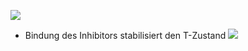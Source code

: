 ![](Pasted%20image%2020250505181642.png)
- Bindung des Inhibitors stabilisiert den T-Zustand 
![](Pasted%20image%2020250505181730.png)
